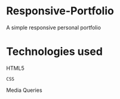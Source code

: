 # Responsive-Portfolio

A simple responsive personal portfolio

# Technologies used
HTML5
```
CSS
```
Media Queries

